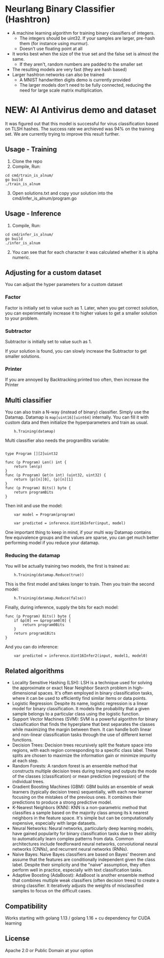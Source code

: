 # Neurlang Binary Classifier (Hashtron)

* A machine learning algorithm for training binary classifiers of integers.
  * The integers should be uint32. If your samples are larger, pre-hash them (for instance using murmur).
  * Doesn't use floating point at all
* It works best when the size of the true set and the false set is almost the same.
  * If they aren't, random numbers are padded to the smaller set 
* The resulting models are very fast (they are hash based)
* Larger hashtron networks can also be trained
  * A MNIST handwritten digits demo is currently provided
  * The larger models don't need to be fully connected, reducing the need for large scale matrix multiplication.

# NEW: AI Antivirus demo and dataset

It was figured out that this model is successful for virus classification based on TLSH hashes.
The success rate we archieved was 94% on the training set. We are currently trying to improve this result further.

## Usage - Training

1. Clone the repo
2. Compile, Run:
```
cd cmd/train_is_alnum/
go build
./train_is_alnum
```
3. Open solutions.txt and copy your solution into the cmd/infer_is_alnum/program.go

## Usage - Inference

1. Compile, Run:
```
cd cmd/infer_is_alnum/
go build
./infer_is_alnum
```
2. You can see that for each character it was calculated whether it is alpha numeric.

## Adjusting for a custom dataset

You can adjust the hyper parameters for a custom dataset

### Factor

Factor is initially set to value such as 1. Later, when you get correct solution, you can experimentally increase it to higher values to get a smaller solution to your problem.

### Subtractor

Subtractor is initially set to value such as 1.

If your solution is found, you can slowly increase the Subtractor to get smaller solutions.

### Printer

If you are annoyed by Backtracking printed too often, then increase the Printer

## Multi classifier

You can also train a N-way (instead of binary) classifier. Simply use the Datamap.
Datamap is `map[uint16][uint64]` internally. You can fill it with custom data and then
initialize the hyperparameters and train as usual.

```
	h.Training(datamap)
```

Multi classifier also needs the programBits variable:

```

type Program [][2]uint32

func (p Program) Len() int {
	return len(p)
}
func (p Program) Get(n int) (uint32, uint32) {
	return (p)[n][0], (p)[n][1]
}
func (p Program) Bits() byte {
	return programBits
}
```

Then init and use the model:

```
	var model = Program(program)

	var predicted = inference.Uint16Infer(input, model)
```

One important thing to keep in mind, if your multi way Datamap contains few equivalence
groups and the values are sparse, you can get much better performing model if you reduce
your datamap.

### Reducing the datamap

You will be actually training two models, the first is trained as:
```
	h.Training(datamap.Reduce(true))
```
This is the first model and takes longer to train. Then you train the second model:

```
	h.Training(datamap.Reduce(false))
```
Finally, during inference, supply the bits for each model:

```
func (p Program) Bits() byte {
	if &p[0] == &program0[0] {
		return program0Bits
	}
	return program1Bits
}
```
And you can do inference:

```
	var predicted = inference.Uint16Infer2(input, model1, model0)
```


## Related algorithms

* Locality Sensitive Hashing (LSH): LSH is a technique used for solving the approximate or exact Near Neighbor Search problem in high-dimensional spaces. It's often employed in binary classification tasks, where it can be used to efficiently find similar items or data points.
* Logistic Regression: Despite its name, logistic regression is a linear model for binary classification. It models the probability that a given sample belongs to a particular class using the logistic function.
* Support Vector Machines (SVM): SVM is a powerful algorithm for binary classification that finds the hyperplane that best separates the classes while maximizing the margin between them. It can handle both linear and non-linear classification tasks through the use of different kernel functions.
* Decision Trees: Decision trees recursively split the feature space into regions, with each region corresponding to a specific class label. These splits are chosen to maximize the information gain or minimize impurity at each step.
* Random Forests: A random forest is an ensemble method that constructs multiple decision trees during training and outputs the mode of the classes (classification) or mean prediction (regression) of the individual trees.
* Gradient Boosting Machines (GBM): GBM builds an ensemble of weak learners (typically decision trees) sequentially, with each new learner focusing on the mistakes of the previous ones. It combines their predictions to produce a strong predictive model.
* K-Nearest Neighbors (KNN): KNN is a non-parametric method that classifies a sample based on the majority class among its k nearest neighbors in the feature space. It's simple but can be computationally expensive, especially with large datasets.
* Neural Networks: Neural networks, particularly deep learning models, have gained popularity for binary classification tasks due to their ability to automatically learn complex patterns from data. Common architectures include feedforward neural networks, convolutional neural networks (CNNs), and recurrent neural networks (RNNs).
* Naive Bayes: Naive Bayes classifiers are based on Bayes' theorem and assume that the features are conditionally independent given the class label. Despite their simplicity and the "naive" assumption, they often perform well in practice, especially with text classification tasks.
* Adaptive Boosting (AdaBoost): AdaBoost is another ensemble method that combines multiple weak classifiers (often decision trees) to create a strong classifier. It iteratively adjusts the weights of misclassified samples to focus on the difficult cases.

## Compatibility

Works starting with golang 1.13 / golang 1.16 + cu dependency for CUDA learning

## License

Apache 2.0 or Public Domain at your option
